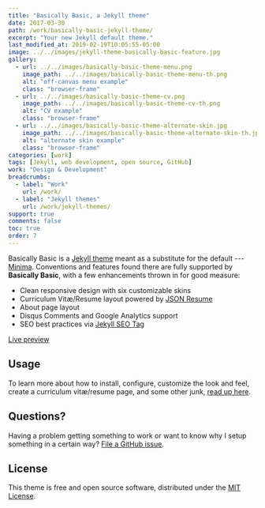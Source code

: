 ```yaml
---
title: "Basically Basic, a Jekyll theme"
date: 2017-03-30
path: /work/basically-basic-jekyll-theme/
excerpt: "Your new Jekyll default theme."
last_modified_at: 2019-02-19T10:05:55-05:00
image: ../../images/jekyll-theme-basically-basic-feature.jpg
gallery:
  - url: ../../images/basically-basic-theme-menu.png
    image_path: ../../images/basically-basic-theme-menu-th.png
    alt: "off-canvas menu example"
    class: "browser-frame"
  - url: ../../images/basically-basic-theme-cv.png
    image_path: ../../images/basically-basic-theme-cv-th.png
    alt: "CV example"
    class: "browser-frame"
  - url: ../../images/basically-basic-theme-alternate-skin.jpg
    image_path: ../../images/basically-basic-theme-alternate-skin-th.jpg
    alt: "alternate skin example"
    class: "browser-frame"
categories: [work]
tags: [Jekyll, web development, open source, GitHub]
work: "Design & Development"
breadcrumbs:
  - label: "Work"
    url: /work/
  - label: "Jekyll themes"
    url: /work/jekyll-themes/
support: true
comments: false
toc: true
order: 7
---
```


Basically Basic is a [Jekyll theme](https://jekyllrb.com/docs/themes/) meant as a substitute for the default --- [Minima](https://github.com/jekyll/minima). Conventions and features found there are fully supported by **Basically Basic**, with a few enhancements thrown in for good measure:

- Clean responsive design with six customizable skins
- Curriculum Vitæ/Resume layout powered by [JSON Resume](https://jsonresume.org/)
- About page layout
- Disqus Comments and Google Analytics support
- SEO best practices via [Jekyll SEO Tag](https://github.com/jekyll/jekyll-seo-tag/)

<p markdown="0">
  <a href="https://mmistakes.github.io/jekyll-theme-basically-basic/" onclick="ga('send', 'event', 'link', 'click', 'Preview Basically Basic');" class="btn">Live preview</a>
</p>

## Usage

To learn more about how to install, configure, customize the look and feel, create a curriculum vitæ/resume page, and some other junk, [read up here](https://github.com/mmistakes/jekyll-theme-basically-basic).

## Questions?

Having a problem getting something to work or want to know why I setup something in a certain way? [File a GitHub issue](https://github.com/mmistakes/jekyll-theme-basically-basic/issues).

## License

This theme is free and open source software, distributed under the [MIT License](https://github.com/mmistakes/jekyll-theme-basically-basic/blob/master/LICENSE).
